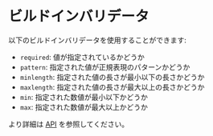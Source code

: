 # ビルドインバリデータ

以下のビルドインバリデータを使用することができます:

- `required`: 値が指定されているかどうか
- `pattern`: 指定された値が正規表現のパターンかどうか
- `minlength`: 指定された値の長さが最小以下の長さかどうか
- `maxlength`: 指定された値の長さが最大以上の長さかどうか
- `min`: 指定された数値が最小以下かどうか
- `max`: 指定された数値が最大以上かどうか

より詳細は [API](/api.md#ビルドインバリデータ) を参照してください。
